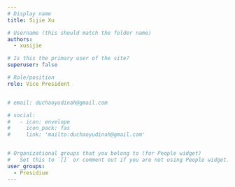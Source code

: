 ```yaml
---
# Display name
title: Sijie Xu

# Username (this should match the folder name)
authors:
  - xusijie

# Is this the primary user of the site?
superuser: false

# Role/position
role: Vice President


# email: duchaoyudinah@gmail.com

# social:
#   - icon: envelope
#     icon_pack: fas
#     link: 'mailto:duchaoyudinah@gmail.com'


# Organizational groups that you belong to (for People widget)
#   Set this to `[]` or comment out if you are not using People widget.
user_groups:
  - Presidium
---
```

